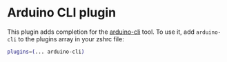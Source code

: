 # Arduino CLI plugin

This plugin adds completion for the [arduino-cli](https://github.com/arduino/arduino-cli) tool.
To use it, add `arduino-cli` to the plugins array in your zshrc file:

```zsh
plugins=(... arduino-cli)
```
